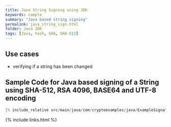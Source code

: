 ```yaml
---
title: Java String Signing using JDK
keywords: sample
summary: "Java based string signing"
permalink: java_string_sign.html
folder: Java JDK
tags: [Java, hash, SHA, SHA-512]
---
```


## Use cases

- verifying if a string has been changed

## Sample Code for Java based signing of a String using SHA-512, RSA 4096, BASE64 and UTF-8 encoding

```java
{% include_relative src/main/java/com/cryptoexamples/java/ExampleSignatureInOneMethod.java %}
```



{% include links.html %}
